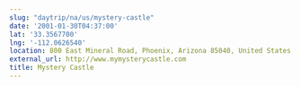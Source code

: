```yaml
---
slug: "daytrip/na/us/mystery-castle"
date: '2001-01-30T04:37:00'
lat: '33.3567700'
lng: '-112.0626540'
location: 800 East Mineral Road, Phoenix, Arizona 85040, United States
external_url: http://www.mymysterycastle.com
title: Mystery Castle
---
```



